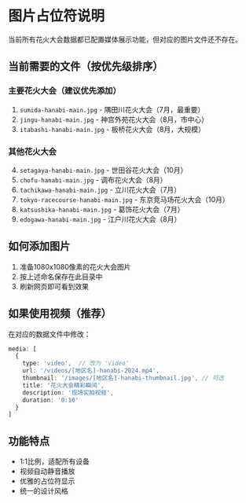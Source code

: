 # 图片占位符说明

当前所有花火大会数据都已配置媒体展示功能，但对应的图片文件还不存在。

## 当前需要的文件（按优先级排序）

### 主要花火大会（建议优先添加）
1. `sumida-hanabi-main.jpg` - 隅田川花火大会（7月，最重要）
2. `jingu-hanabi-main.jpg` - 神宫外苑花火大会（8月，市中心）
3. `itabashi-hanabi-main.jpg` - 板桥花火大会（8月，大规模）

### 其他花火大会
4. `setagaya-hanabi-main.jpg` - 世田谷花火大会（10月）
5. `chofu-hanabi-main.jpg` - 调布花火大会（8月）
6. `tachikawa-hanabi-main.jpg` - 立川花火大会（7月）
7. `tokyo-racecourse-hanabi-main.jpg` - 东京竞马场花火大会（10月）
8. `katsushika-hanabi-main.jpg` - 葛饰花火大会（7月）
9. `edogawa-hanabi-main.jpg` - 江户川花火大会（8月）

## 如何添加图片
1. 准备1080x1080像素的花火大会图片
2. 按上述命名保存在此目录中
3. 刷新网页即可看到效果

## 如果使用视频（推荐）
在对应的数据文件中修改：
```typescript
media: [
  {
    type: 'video',  // 改为 'video'
    url: '/videos/[地区名]-hanabi-2024.mp4',
    thumbnail: '/images/[地区名]-hanabi-thumbnail.jpg', // 可选
    title: '花火大会精彩瞬间',
    description: '现场实拍视频',
    duration: '0:10'
  }
]
```

## 功能特点
- 1:1比例，适配所有设备
- 视频自动静音播放
- 优雅的占位符显示
- 统一的设计风格 
